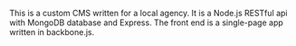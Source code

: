 This is a custom CMS written for a local agency. It is a Node.js RESTful api with MongoDB database and Express. The front end is a single-page app written in backbone.js.
